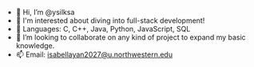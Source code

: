 - 👋 Hi, I’m @ysilksa
- 👀 I'm interested about diving into full-stack development!
- 🌱 Languages: C, C++, Java, Python, JavaScript, SQL
- 💞️ I’m looking to collaborate on any kind of project to expand my basic knowledge.
- 📫 Email: isabellayan2027@u.northwestern.edu

<!---
ysilksa/ysilksa is a ✨ special ✨ repository because its `README.md` (this file) appears on your GitHub profile.
You can click the Preview link to take a look at your changes.
--->

